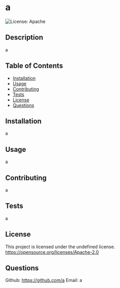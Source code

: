 # a
![License: Apache](https://img.shields.io/badge/License-Apache%202.0-blue.svg)

## Description
a

## Table of Contents

  * [Installation](#installation)
  * [Usage](#usage)
  * [Contributing](#contributing)
  * [Tests](#tests)
  * [License](#license)
  * [Questions](#questions)

## Installation
a

## Usage
a

## Contributing
a

## Tests
a

## License
This project is licensed under the undefined license.
https://opensource.org/licenses/Apache-2.0

## Questions
Github: https://github.com/a
Email: a

